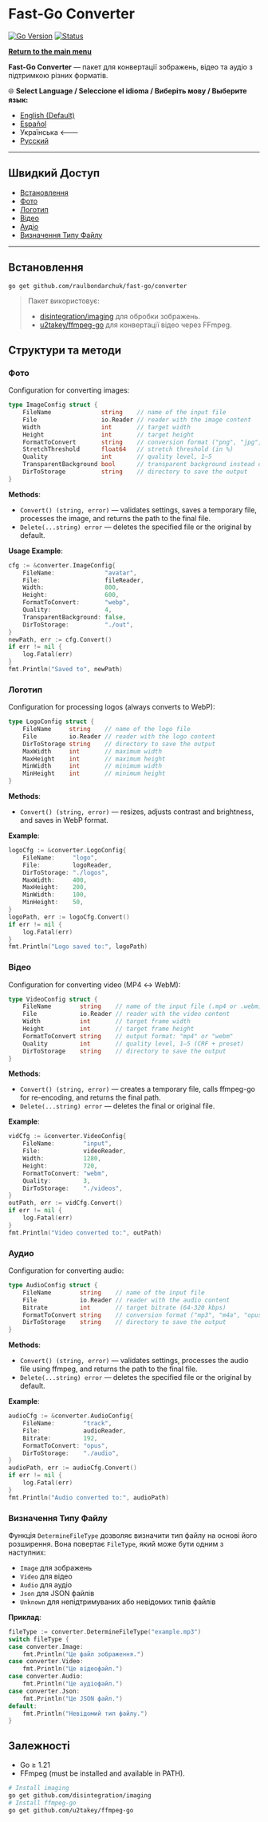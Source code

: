# Fast-Go Converter
[![Go Version](https://img.shields.io/badge/Go-1.23%2B-blue?logo=go&logoColor=white)](https://go.dev/doc/install) [![Status](https://img.shields.io/badge/Status-Active-brightgreen)](#)

[**Return to the main menu**](https://github.com/raulbondarchuk/fast-go/tree/main)

**Fast-Go Converter** — пакет для конвертації зображень, відео та аудіо з підтримкою різних форматів.

🌐 **Select Language / Seleccione el idioma / Виберіть мову / Выберите язык:**
- [English (Default)](https://github.com/raulbondarchuk/fast-go/tree/main/converter)
- [Español](README.es.md)
- Українська <---
- [Русский](README.ru.md)

---

## Швидкий Доступ
- [Встановлення](#встановлення)
- [Фото](#фото)
- [Логотип](#логотип)
- [Відео](#відео)
- [Аудіо](#аудіо)
- [Визначення Типу Файлу](#визначення-типу-файлу)

---

## Встановлення

```bash
go get github.com/raulbondarchuk/fast-go/converter
```

> Пакет використовує:
>
> - [disintegration/imaging](https://github.com/disintegration/imaging) для обробки зображень.
> - [u2takey/ffmpeg-go](https://github.com/u2takey/ffmpeg-go) для конвертації відео через FFmpeg.

## Структури та методи

### Фото

Configuration for converting images:

```go
type ImageConfig struct {
    FileName              string    // name of the input file
    File                  io.Reader // reader with the image content
    Width                 int       // target width
    Height                int       // target height
    FormatToConvert       string    // conversion format ("png", "jpg", "jpeg", "webp", "jfif")
    StretchThreshold      float64   // stretch threshold (in %)
    Quality               int       // quality level, 1–5
    TransparentBackground bool      // transparent background instead of blurred
    DirToStorage          string    // directory to save the output
}
```

**Methods**:

- `Convert() (string, error)` — validates settings, saves a temporary file, processes the image, and returns the path to the final file.
- `Delete(...string) error` — deletes the specified file or the original by default.

**Usage Example**:

```go
cfg := &converter.ImageConfig{
    FileName:              "avatar",
    File:                  fileReader,
    Width:                 800,
    Height:                600,
    FormatToConvert:       "webp",
    Quality:               4,
    TransparentBackground: false,
    DirToStorage:          "./out",
}
newPath, err := cfg.Convert()
if err != nil {
    log.Fatal(err)
}
fmt.Println("Saved to", newPath)
```

### Логотип

Configuration for processing logos (always converts to WebP):

```go
type LogoConfig struct {
    FileName     string    // name of the logo file
    File         io.Reader // reader with the logo content
    DirToStorage string    // directory to save the output
    MaxWidth     int       // maximum width
    MaxHeight    int       // maximum height
    MinWidth     int       // minimum width
    MinHeight    int       // minimum height
}
```

**Methods**:

- `Convert() (string, error)` — resizes, adjusts contrast and brightness, and saves in WebP format.

**Example**:

```go
logoCfg := &converter.LogoConfig{
    FileName:     "logo",
    File:         logoReader,
    DirToStorage: "./logos",
    MaxWidth:     400,
    MaxHeight:    200,
    MinWidth:     100,
    MinHeight:    50,
}
logoPath, err := logoCfg.Convert()
if err != nil {
    log.Fatal(err)
}
fmt.Println("Logo saved to:", logoPath)
```

### Відео

Configuration for converting video (MP4 ↔ WebM):

```go
type VideoConfig struct {
    FileName        string    // name of the input file (.mp4 or .webm)
    File            io.Reader // reader with the video content
    Width           int       // target frame width
    Height          int       // target frame height
    FormatToConvert string    // output format: "mp4" or "webm"
    Quality         int       // quality level, 1–5 (CRF + preset)
    DirToStorage    string    // directory to save the output
}
```

**Methods**:

- `Convert() (string, error)` — creates a temporary file, calls ffmpeg-go for re-encoding, and returns the final path.
- `Delete(...string) error` — deletes the final or original file.

**Example**:

```go
vidCfg := &converter.VideoConfig{
    FileName:        "input",
    File:            videoReader,
    Width:           1280,
    Height:          720,
    FormatToConvert: "webm",
    Quality:         3,
    DirToStorage:    "./videos",
}
outPath, err := vidCfg.Convert()
if err != nil {
    log.Fatal(err)
}
fmt.Println("Video converted to:", outPath)
```

### Аудио

Configuration for converting audio:

```go
type AudioConfig struct {
    FileName        string    // name of the input file
    File            io.Reader // reader with the audio content
    Bitrate         int       // target bitrate (64-320 kbps)
    FormatToConvert string    // conversion format ("mp3", "m4a", "opus", "wav")
    DirToStorage    string    // directory to save the output
}
```

**Methods**:

- `Convert() (string, error)` — validates settings, processes the audio file using ffmpeg, and returns the path to the final file.
- `Delete(...string) error` — deletes the specified file or the original by default.

**Example**:

```go
audioCfg := &converter.AudioConfig{
    FileName:        "track",
    File:            audioReader,
    Bitrate:         192,
    FormatToConvert: "opus",
    DirToStorage:    "./audio",
}
audioPath, err := audioCfg.Convert()
if err != nil {
    log.Fatal(err)
}
fmt.Println("Audio converted to:", audioPath)
```

### Визначення Типу Файлу

Функція `DetermineFileType` дозволяє визначити тип файлу на основі його розширення. Вона повертає `FileType`, який може бути одним з наступних:

- `Image` для зображень
- `Video` для відео
- `Audio` для аудіо
- `Json` для JSON файлів
- `Unknown` для непідтримуваних або невідомих типів файлів

**Приклад**:

```go
fileType := converter.DetermineFileType("example.mp3")
switch fileType {
case converter.Image:
    fmt.Println("Це файл зображення.")
case converter.Video:
    fmt.Println("Це відеофайл.")
case converter.Audio:
    fmt.Println("Це аудіофайл.")
case converter.Json:
    fmt.Println("Це JSON файл.")
default:
    fmt.Println("Невідомий тип файлу.")
}
```

## Залежності

- Go ≥ 1.21
- FFmpeg (must be installed and available in PATH).

```bash
# Install imaging
go get github.com/disintegration/imaging
# Install ffmpeg-go
go get github.com/u2takey/ffmpeg-go
```


